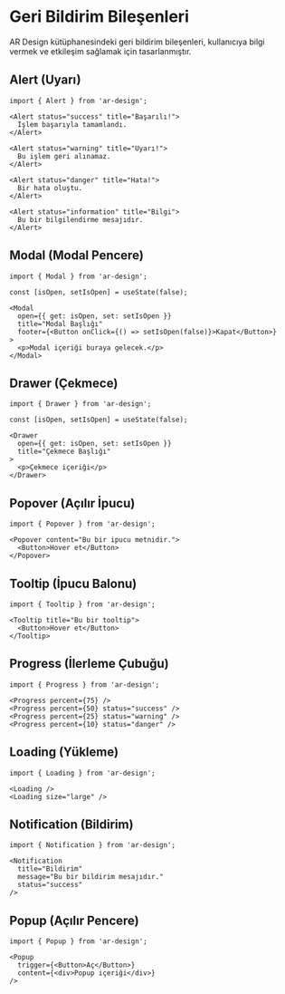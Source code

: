 # Geri Bildirim Bileşenleri

AR Design kütüphanesindeki geri bildirim bileşenleri, kullanıcıya bilgi vermek ve etkileşim sağlamak için tasarlanmıştır.

## Alert (Uyarı)

```tsx
import { Alert } from 'ar-design';

<Alert status="success" title="Başarılı!">
  İşlem başarıyla tamamlandı.
</Alert>

<Alert status="warning" title="Uyarı!">
  Bu işlem geri alınamaz.
</Alert>

<Alert status="danger" title="Hata!">
  Bir hata oluştu.
</Alert>

<Alert status="information" title="Bilgi">
  Bu bir bilgilendirme mesajıdır.
</Alert>
```

## Modal (Modal Pencere)

```tsx
import { Modal } from 'ar-design';

const [isOpen, setIsOpen] = useState(false);

<Modal 
  open={{ get: isOpen, set: setIsOpen }}
  title="Modal Başlığı"
  footer={<Button onClick={() => setIsOpen(false)}>Kapat</Button>}
>
  <p>Modal içeriği buraya gelecek.</p>
</Modal>
```

## Drawer (Çekmece)

```tsx
import { Drawer } from 'ar-design';

const [isOpen, setIsOpen] = useState(false);

<Drawer 
  open={{ get: isOpen, set: setIsOpen }}
  title="Çekmece Başlığı"
>
  <p>Çekmece içeriği</p>
</Drawer>
```

## Popover (Açılır İpucu)

```tsx
import { Popover } from 'ar-design';

<Popover content="Bu bir ipucu metnidir.">
  <Button>Hover et</Button>
</Popover>
```

## Tooltip (İpucu Balonu)

```tsx
import { Tooltip } from 'ar-design';

<Tooltip title="Bu bir tooltip">
  <Button>Hover et</Button>
</Tooltip>
```

## Progress (İlerleme Çubuğu)

```tsx
import { Progress } from 'ar-design';

<Progress percent={75} />
<Progress percent={50} status="success" />
<Progress percent={25} status="warning" />
<Progress percent={10} status="danger" />
```

## Loading (Yükleme)

```tsx
import { Loading } from 'ar-design';

<Loading />
<Loading size="large" />
```

## Notification (Bildirim)

```tsx
import { Notification } from 'ar-design';

<Notification 
  title="Bildirim"
  message="Bu bir bildirim mesajıdır."
  status="success"
/>
```

## Popup (Açılır Pencere)

```tsx
import { Popup } from 'ar-design';

<Popup 
  trigger={<Button>Aç</Button>}
  content={<div>Popup içeriği</div>}
/>
``` 